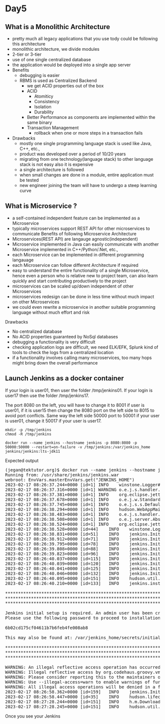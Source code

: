 # Day5

## What is a Monolithic Architecture
- pretty much all legacy applications that you use tody could be following this architecture
- monolithic architecture, we divide modules
- 2-tier or 3-tier 
- use of one single centralized database
- the application would be deployed into a single app server
- Benefits
  - debugging is easier
  - RBMS is used as Centralized Backend
    - we get ACID properties out of the box
    - ACID
      - Atomiticy
      - Consistency
      - Isolation
      - Durability
    - Better Performance as components are implemented within the same binary
    - Transaction Management
      - rollback when one or more steps in a transaction fails
- Drawbacks
  - mostly one single programming language stack is used like Java, C++, etc.,
  - product was developed over a period of 10/20 years
  - migrating from one technology(language stack) to other language stack is not easy also it is expensive
  - a single architecture is followed
  - when small changes are done in a module, entire application must be tested
  - new engineer joining the team will have to undergo a steep learning curve

## What is Microservice ?
- a self-contained independent feature can be implemented as a Microservice
- typically microservices support REST API for other microservices to communicate
Benefits of following Microservice Architecture
- Microservices(REST API) are langauge agnostic(independent)
- Microservice implemented in Java can easily communicate with another Microservice implemented in C++/Python/.Net, etc.,
- each Microservice can be implemented in different programming langauage
- each Microservice can follow different Architecture if required
- easy to understand the entire functionality of a single Microservice, hence even a person who is relative new to project team, can also learn quickly and start contributing productively to the project
- microservices can be scaled up/down independent of other Microservices
- microservices redesign can be done in less time without much impact on other Microservices
- we could even rewrite a microservice in another suitable programming language without much effort and risk

Drawbacks
- No centralized database
- No ACID properties guaranteed by NoSql databases
- debugging a functionality is very difficult
- checking application logs are difficult, we need ELK/EFK, Splunk kind of tools to check the logs from a centralized location
- if a functionality involves calling many microservices, too many hops might bring down the overall performance

## Launch Jenkins as a docker container
If your login is user01, then user the folder /tmp/jenkins01. If your login is user17 then use the folder /tmp/jenkins17.  

The port 8080 on the left, you will have to change it to 8001 if user is user01, if it is user15 then change the 8080 port on the left side to 8015 to avoid port conflicts.  Same way the left side 50000 port to 50001 if your user is user01, change it 50017 if your user is user17.

```
mkdir -p /tmp/jenkins
chmod -R /tmp/jenkins

docker run --name jenkins --hostname jenkins -p 8080:8080 -p 50000:50000 --restart=on-failure -v /tmp/jenkins:/var/jenkins_home jenkins/jenkins:lts-jdk11
```

Expected output
<pre>
(jegan@tektutor.org)$ docker run --name jenkins --hostname jenkins -p 8080:8080 -p 50000:50000 --restart=on-failure -v /tmp/jenkins:/var/jenkins_home jenkins/jenkins:lts-jdk11
Running from: /usr/share/jenkins/jenkins.war
webroot: EnvVars.masterEnvVars.get("JENKINS_HOME")
2023-02-17 08:26:37.244+0000 [id=1]	INFO	winstone.Logger#logInternal: Beginning extraction from war file
2023-02-17 08:26:37.316+0000 [id=1]	WARNING	o.e.j.s.handler.ContextHandler#setContextPath: Empty contextPath
2023-02-17 08:26:37.381+0000 [id=1]	INFO	org.eclipse.jetty.server.Server#doStart: jetty-10.0.12; built: 2022-09-14T01:54:40.076Z; git: 408d0139887e27a57b54ed52e2d92a36731a7e88; jvm 11.0.18+10
2023-02-17 08:26:37.678+0000 [id=1]	INFO	o.e.j.w.StandardDescriptorProcessor#visitServlet: NO JSP Support for /, did not find org.eclipse.jetty.jsp.JettyJspServlet
2023-02-17 08:26:37.745+0000 [id=1]	INFO	o.e.j.s.s.DefaultSessionIdManager#doStart: Session workerName=node0
2023-02-17 08:26:38.294+0000 [id=1]	INFO	hudson.WebAppMain#contextInitialized: Jenkins home directory: /var/jenkins_home found at: EnvVars.masterEnvVars.get("JENKINS_HOME")
2023-02-17 08:26:38.483+0000 [id=1]	INFO	o.e.j.s.handler.ContextHandler#doStart: Started w.@5eccd3b9{Jenkins v2.375.3,/,file:///var/jenkins_home/war/,AVAILABLE}{/var/jenkins_home/war}
2023-02-17 08:26:38.508+0000 [id=1]	INFO	o.e.j.server.AbstractConnector#doStart: Started ServerConnector@192c3f1e{HTTP/1.1, (http/1.1)}{0.0.0.0:8080}
2023-02-17 08:26:38.524+0000 [id=1]	INFO	org.eclipse.jetty.server.Server#doStart: Started Server@157853da{STARTING}[10.0.12,sto=0] @1863ms
2023-02-17 08:26:38.528+0000 [id=44]	INFO	winstone.Logger#logInternal: Winstone Servlet Engine running: controlPort=disabled
2023-02-17 08:26:38.831+0000 [id=51]	INFO	jenkins.InitReactorRunner$1#onAttained: Started initialization
2023-02-17 08:26:38.912+0000 [id=71]	INFO	jenkins.InitReactorRunner$1#onAttained: Listed all plugins
2023-02-17 08:26:39.795+0000 [id=78]	INFO	jenkins.InitReactorRunner$1#onAttained: Prepared all plugins
2023-02-17 08:26:39.808+0000 [id=88]	INFO	jenkins.InitReactorRunner$1#onAttained: Started all plugins
2023-02-17 08:26:39.823+0000 [id=96]	INFO	jenkins.InitReactorRunner$1#onAttained: Augmented all extensions
2023-02-17 08:26:40.037+0000 [id=115]	INFO	jenkins.InitReactorRunner$1#onAttained: System config loaded
2023-02-17 08:26:40.039+0000 [id=120]	INFO	jenkins.InitReactorRunner$1#onAttained: System config adapted
2023-02-17 08:26:40.041+0000 [id=125]	INFO	jenkins.InitReactorRunner$1#onAttained: Loaded all jobs
2023-02-17 08:26:40.046+0000 [id=132]	INFO	jenkins.InitReactorRunner$1#onAttained: Configuration for all jobs updated
2023-02-17 08:26:40.095+0000 [id=151]	INFO	hudson.util.Retrier#start: Attempt #1 to do the action check updates server
2023-02-17 08:26:40.210+0000 [id=133]	INFO	jenkins.install.SetupWizard#init: 

*************************************************************
*************************************************************
*************************************************************

Jenkins initial setup is required. An admin user has been created and a password generated.
Please use the following password to proceed to installation:

6b02cd175cf04611b7b6feb4fe008ab8

This may also be found at: /var/jenkins_home/secrets/initialAdminPassword

*************************************************************
*************************************************************
*************************************************************

WARNING: An illegal reflective access operation has occurred
WARNING: Illegal reflective access by org.codehaus.groovy.vmplugin.v7.Java7$1 (file:/var/jenkins_home/war/WEB-INF/lib/groovy-all-2.4.21.jar) to constructor java.lang.invoke.MethodHandles$Lookup(java.lang.Class,int)
WARNING: Please consider reporting this to the maintainers of org.codehaus.groovy.vmplugin.v7.Java7$1
WARNING: Use --illegal-access=warn to enable warnings of further illegal reflective access operations
WARNING: All illegal access operations will be denied in a future release
2023-02-17 08:26:58.362+0000 [id=159]	INFO	jenkins.InitReactorRunner$1#onAttained: Completed initialization
2023-02-17 08:26:58.447+0000 [id=35]	INFO	hudson.lifecycle.Lifecycle#onReady: Jenkins is fully up and running
2023-02-17 08:27:28.244+0000 [id=151]	INFO	h.m.DownloadService$Downloadable#load: Obtained the updated data file for hudson.tasks.Maven.MavenInstaller
2023-02-17 08:27:28.245+0000 [id=151]	INFO	hudson.util.Retrier#start: Performed the action check updates server successfully at the attempt #1
</pre>

Once you see your Jenkins 
